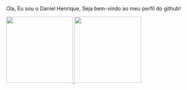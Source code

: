  Ola, Eu sou o Daniel Henrique, Seja bem-vindo ao meu perfil do github!
 <div>
  <a href="https://github.com/eudanielhenrique">
  <img height="180em" src="https://github-readme-stats.vercel.app/api?username=eudanielhenrique&show_icons=true&theme=dark&include_all_commits=true&count_private=true"/>
  <img height="180em" src="https://github-readme-stats.vercel.app/api/top-langs/?username=eudanielhenrique&layout=compact&langs_count=16&theme=dark"/>
<div>
